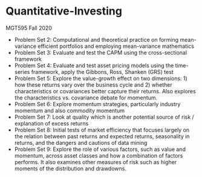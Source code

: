 # Quantitative-Investing
MGT595 Fall 2020
- Problem Set 2: Computational and theoretical practice on forming mean-variance efficient portfolios and employing mean-variance mathematics
- Problem Set 3: Evaluate and test the CAPM using the cross-sectional framework
- Problem Set 4: Evaluate and test asset pricing models using the time-series framework, apply the Gibbons, Ross, Shanken (GRS) test
- Problem Set 5: Explore the value-growth effect on two dimensions: 1) how these returns vary over the business cycle and 2) whether characteristics or covariances better capture their returns. Also explores the characteristics vs. covariance debate for momentum.
- Problem Set 6: Explore momentum strategies, particularly industry momentum and  also  commodity  momentum
- Problem Set 7: Look at quality which is another potential source of risk / explanation of excess returns
- Problem Set 8: Initial tests of market efficiency that focuses largely on the relation between past returns and expected returns, seasonality in returns, and the dangers and cautions of data mining
- Problem Set 9: Explore the role of various factors, such as value and momentum, across asset classes and how a combination of factors performs. It also examines other measures of risk such as higher moments of the distribution and drawdowns.
